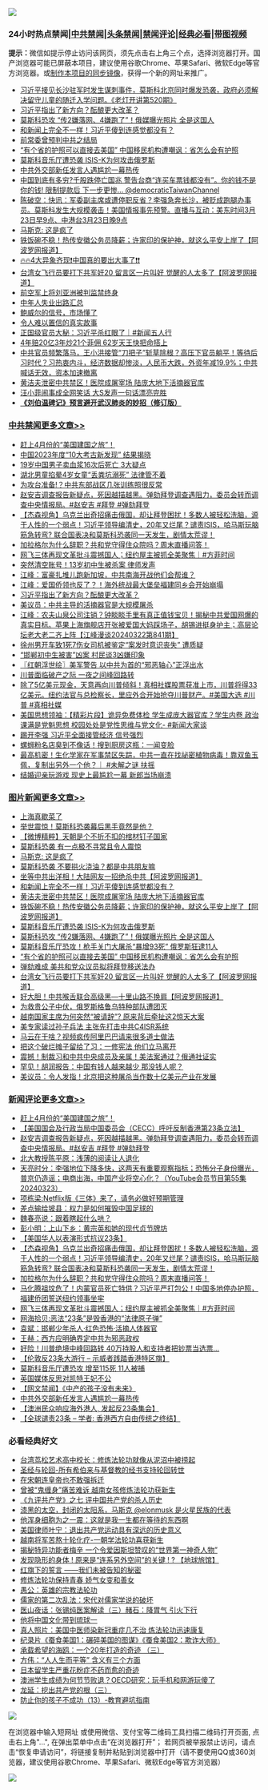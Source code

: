 ![](https://raw.githubusercontent.com/jsvpn/jsproxy/dev/64photo/fqnews-qr.jpg)

<div id="tt">
<h3>24小时热点禁闻|<a href="#%E4%B8%AD%E5%85%B1%E7%A6%81%E9%97%BB%E6%9B%B4%E5%A4%9A%E6%96%87%E7%AB%A0">中共禁闻</a>|<a href="#%E5%9B%BE%E7%89%87%E6%96%B0%E9%97%BB%E6%9B%B4%E5%A4%9A%E6%96%87%E7%AB%A0">头条禁闻</a>|<a href="#%E6%96%B0%E9%97%BB%E8%AF%84%E8%AE%BA%E6%9B%B4%E5%A4%9A%E6%96%87%E7%AB%A0">禁闻评论|<a href="#%E5%BF%85%E7%9C%8B%E7%BB%8F%E5%85%B8%E5%A5%BD%E6%96%87">经典必看</a>|<a href="https://9290254.xyz/3" target="_blank">带图视频</a></h3>
<div><b>提示：</b>微信如提示停止访问该网页，须先点击右上角三个点，选择浏览器打开。国产浏览器可能已屏蔽本项目，建议使用谷歌Chrome、苹果Safari、微软Edge等官方浏览器。或<a href="%E5%88%B6%E4%BD%9Cgit%E7%A6%81%E9%97%BB%E9%95%9C%E5%83%8F.md">制作本项目的同步镜像</a>，获得一个新的网址来推广。</div>
<ul>

<li><a href="/sohnews/20240323/2016454.md">习近平接见长沙驻军时发生谋刺事件，莫斯科北京同时爆发恐袭，政府必须解决留守儿童的随迁入学问题。《老灯开讲第520期》</a></li>
<li><a href="/cbnews/20240323/2016435.md">习近平指出了新方向？酝酿更大改革？</a></li>
<li><a href="/topimagenews/20240323/2016479.md">莫斯科恐攻 “传2嫌落网、4嫌跑了”！俄媒曝光照片 全是这国人</a></li>
<li><a href="/topimagenews/20240324/2016635.md">和新闻上完全不一样！习近平傻到连感觉都没有？</a></li>
<li><a href="/ssgc/20240323/2016504.md">前常委曾预判中共之结局</a></li>
<li><a href="/topimagenews/20240323/2016476.md">“有个省的护照可以直接去美国” 中国移民机构遭嘲讽：省怎么会有护照</a></li>
<li><a href="/topimagenews/20240323/2016527.md">莫斯科音乐厅遭恐袭 ISIS-K为何攻击俄罗斯</a></li>
<li><a href="/comments/20240324/2016554.md">中共外交部新任发言人遇尴尬一幕热传</a></li>
<li><a href="/sohnews/20240323/2016494.md">中国到底有多穷?千股跌停亡国兆 警告台商“连买车票钱都没有”。你的钱不是你的钱! 限制提款后 下一步更惨… @democraticTaiwanChannel</a></li>
<li><a href="/sohnews/20240323/2016488.md">陈破空：快讯：军委副主席或遭停职反省？李强急奔长沙，被贬成跑腿办事员。莫斯科发生大规模袭击！美国情报事先预警。直播与互动：美东时间3月23日早9点、中港台3月23日晚9点</a></li>
<li><a href="/topimagenews/20240324/2016644.md">马斯克: 这是疯了</a></li>
<li><a href="/topimagenews/20240324/2016558.md">铁饭碗不稳！热传安徽公务员降薪；许家印的保护神，就这么平安上岸了【阿波罗网报道】</a></li>
<li><a href="/sohnews/20240323/2016434.md">🔥🔥4大异象齐现❗中国真的要出大事了❗❗</a></li>
<li><a href="/topimagenews/20240323/2016473.md">台湾女飞行员要打下共军奸20 留言区一片叫好 觉醒的人太多了【阿波罗网报道】</a></li>
<li><a href="/headline/20240323/2016482.md">前空军上将刘亚洲被判监禁终身</a></li>
<li><a href="/lifebaike/20240323/2016531.md">中年人失业出路汇总</a></li>
<li><a href="/cnnews/20240324/2016573.md">鲍威尔的信号，市场懂了</a></li>
<li><a href="/baitai/20240324/2016549.md">令人难以置信的真实故事</a></li>
<li><a href="/sohnews/20240324/2016617.md">正国级官员大秘：习近平杀红眼了｜#新闻五人行</a></li>
<li><a href="/yule/20240323/2016447.md">4年赔20亿3年炒21个菲佣 62岁天王快把命搭上</a></li>
<li><a href="/sohnews/20240324/2016560.md">中共官员频繁落马，王小洪接管“刀把子”斩草除根？高压下官员躺平！等待后习时代？习热衷内斗，经济数据却惨淡，人民币大跌，外资年减19.9%；中共喊话无效，资本加速撤离</a></li>
<li><a href="/topimagenews/20240324/2016601.md">黄洁夫泄密中共禁区！医院成屠宰场 陆庞大地下活摘器官库</a></li>
<li><a href="/yule/20240324/2016626.md">汪小菲闹事成全网笑话 大S发声一句话漂亮完胜</a></li>
<li><b><a href="/comments/20200207/1272816.md" target="_blank">《刘伯温碑记》预言避开武汉肺炎的妙招（修订版）</a></b></li>
</ul>
</div>

<div class="catlist">
<h3><a href="/cbnews/" target="_blank">中共禁闻</a><span><a href="/cbnews/" target="_blank" rel="nofollow">更多文章>></a></span></h3>
<ul>
<li><a href="/comments/20240324/2016757.md" target="_blank">赶上4月份的“美国建国之旅”！</a></li>
<li><a href="/cbnews/20240324/2016721.md" target="_blank">中国2023年度“10大考古新发现” 结果揭晓</a></li>
<li><a href="/cbnews/20240324/2016714.md" target="_blank">19岁中国男子卖血浆16次后死亡 3大疑点</a></li>
<li><a href="/cbnews/20240324/2016699.md" target="_blank">湖北男童掐晕4岁女童“丢粪坑溺死” 法律管不着</a></li>
<li><a href="/cbnews/20240324/2016686.md" target="_blank">为攻台准备!？中共东部战区几张训练照很反常</a></li>
<li><a href="/comments/20240324/2016685.md" target="_blank">赵安吉调查报告新疑点，死因越描越黑。弹劾拜登调查遇阻力，委员会转而调查中央情报局。#赵安吉 #拜登 #弹劾拜登</a></li>
<li><a href="/comments/20240324/2016651.md" target="_blank">【杰森视角】乌克兰出奇招痛击俄国，却让拜登困扰！多数人被轻松洗脑，源于人性的一个弱点！习近平领导编清史，20年又烂尾？谴责ISIS，哈马斯玩脑筋急转弯? 联合国表决和莫斯科恐袭同一天发生，剧情太荒谬！</a></li>
<li><a href="/comments/20240324/2016649.md" target="_blank">加拉格尔为什么辞职？共和党守得住众院吗？周末直播问答！</a></li>
<li><a href="/comments/20240324/2016607.md" target="_blank">网飞三体再现文革批斗震撼国人；纽约屋主被抓全美聚焦｜#方菲时间</a></li>
<li><a href="/cbnews/20240324/2016584.md" target="_blank">突然清空账号！13岁初中生被杀案 律师发声</a></li>
<li><a href="/cbnews/20240324/2016581.md" target="_blank">江峰：富豪扎堆儿跑新加坡，中共南海开战他们会帮谁？</a></li>
<li><a href="/cbnews/20240324/2016538.md" target="_blank">江峰：爱国侨领也反了？！海外统战最大堡垒福建同乡会开始崩塌</a></li>
<li><a href="/cbnews/20240323/2016435.md" target="_blank">习近平指出了新方向？酝酿更大改革？</a></li>
<li><a href="/cbnews/20240323/2016393.md" target="_blank">美议员：中共主导的活摘器官是大规模屠杀</a></li>
<li><a href="/cbnews/20240323/2016385.md" target="_blank">江峰：农夫山泉公司注销？钟睒睒手里有真正值钱宝贝！揭秘中共爱国网爆的真实目标。苹果上海旗舰店开张被爱国大妈踩场子，胡锡进挺身护主；高层论坛老大老二齐上阵【江峰漫谈20240322第841期】</a></li>
<li><a href="/cbnews/20240323/2016369.md" target="_blank">徐州男开车致1死7伤女司机被鉴定“案发时意识丧失” 遭质疑</a></li>
<li><a href="/cbnews/20240323/2016361.md" target="_blank">“邯郸初中生被害”凶案 村民谈3凶嫌印象</a></li>
<li><a href="/cbnews/20240323/2016357.md" target="_blank">〖红朝浮世绘〗美军警告 以中共为首的“邪恶轴心”正浮出水</a></li>
<li><a href="/comments/20240323/2016340.md" target="_blank">川普面临破产之际 一夜之间峰回路转</a></li>
<li><a href="/comments/20240323/2016314.md" target="_blank">除了5亿美元现金，天意再向川普倾斜！真相社媒股票获准上市，川普将得33亿美元。纽约法官与总检察长，里应外合开始抢夺川普财产。#美国大选 #川普 #真相社媒</a></li>
<li><a href="/cbnews/20240323/2016214.md" target="_blank">美国思想领袖：【精彩片段】诡异免费体检 学生成庞大器官库？学生内卷 政治课满是党魁思想 校园处处是党性思维与党文化- #新闻大家谈</a></li>
<li><a href="/cbnews/20240323/2016203.md" target="_blank">踢开李强 习近平全面接管经济 信号强烈</a></li>
<li><a href="/cbnews/20240322/2016150.md" target="_blank">螺蛳粉名店臭到不像话！搜到厨房这瓶：一闻变脸</a></li>
<li><a href="/comments/20240322/2016098.md" target="_blank">最高机密！生化学家在军事禁区失踪，中共一直在找祕密植物病毒！靠双鱼玉佩，复制出另外一个他？｜ #未解之谜 扶摇</a></li>
<li><a href="/cbnews/20240322/2016061.md" target="_blank">结婚迎亲玩游戏 现史上最尴尬一幕 新郎当场崩溃</a></li>

</ul>
</div>
<div class="catlist">
<h3><a href="/topimagenews/" target="_blank">图片新闻</a><span><a href="/topimagenews/" target="_blank" rel="nofollow">更多文章>></a></span></h3>
<ul>
<li><a href="/topimagenews/20240324/2016703.md" target="_blank">上海真歇菜了</a></li>
<li><a href="/topimagenews/20240324/2016702.md" target="_blank">举世震惊！莫斯科恐袭幕后黑手竟然是他？</a></li>
<li><a href="/topimagenews/20240324/2016698.md" target="_blank">【微博精粹】天朝是个不折不扣的棺材钉子国家</a></li>
<li><a href="/topimagenews/20240324/2016661.md" target="_blank">莫斯科恐袭 有一点极不寻常且令人震惊</a></li>
<li><a href="/topimagenews/20240324/2016644.md" target="_blank">马斯克: 这是疯了</a></li>
<li><a href="/topimagenews/20240324/2016643.md" target="_blank">莫斯科恐袭 不要拱火浇油？都是中共朋友嘛</a></li>
<li><a href="/topimagenews/20240324/2016642.md" target="_blank">坐等中共出洋相！大陆网友一招绝杀中共【阿波罗网报道】</a></li>
<li><a href="/topimagenews/20240324/2016635.md" target="_blank">和新闻上完全不一样！习近平傻到连感觉都没有？</a></li>
<li><a href="/topimagenews/20240324/2016601.md" target="_blank">黄洁夫泄密中共禁区！医院成屠宰场 陆庞大地下活摘器官库</a></li>
<li><a href="/topimagenews/20240324/2016558.md" target="_blank">铁饭碗不稳！热传安徽公务员降薪；许家印的保护神，就这么平安上岸了【阿波罗网报道】</a></li>
<li><a href="/topimagenews/20240323/2016527.md" target="_blank">莫斯科音乐厅遭恐袭 ISIS-K为何攻击俄罗斯</a></li>
<li><a href="/topimagenews/20240323/2016479.md" target="_blank">莫斯科恐攻 “传2嫌落网、4嫌跑了”！俄媒曝光照片 全是这国人</a></li>
<li><a href="/topimagenews/20240323/2016478.md" target="_blank">莫斯科音乐厅恐攻！枪手关门大屠杀“暴增93死” 俄罗斯狂逮11人</a></li>
<li><a href="/topimagenews/20240323/2016476.md" target="_blank">“有个省的护照可以直接去美国” 中国移民机构遭嘲讽：省怎么会有护照</a></li>
<li><a href="/topimagenews/20240323/2016475.md" target="_blank">弹劾难成 美共和党众议员拟将拜登移送法办</a></li>
<li><a href="/topimagenews/20240323/2016473.md" target="_blank">台湾女飞行员要打下共军奸20 留言区一片叫好 觉醒的人太多了【阿波罗网报道】</a></li>
<li><a href="/topimagenews/20240323/2016418.md" target="_blank">好大胆！中共喉舌联合高级黑&#8212;十里山路不换肩【阿波罗网报道】</a></li>
<li><a href="/topimagenews/20240323/2016360.md" target="_blank">为救贵公子中伏，俄罗斯格鲁乌特种部队遭团灭</a></li>
<li><a href="/topimagenews/20240323/2016344.md" target="_blank">越南国家主席为何突然“被请辞”? 原来背后牵扯这2惊天大案</a></li>
<li><a href="/topimagenews/20240323/2016343.md" target="_blank">美专家读过孙子兵法 主张先打击中共C4ISR系统</a></li>
<li><a href="/topimagenews/20240323/2016342.md" target="_blank">马云在干啥？视频疯传阿里巴巴请来很多道士做法</a></li>
<li><a href="/topimagenews/20240323/2016334.md" target="_blank">把这个破烂摊子留给了习：一修宪法 他们立马离开</a></li>
<li><a href="/topimagenews/20240323/2016316.md" target="_blank">震撼！制裁习和中共中央成员及亲属！美法案通过？俄通社证实</a></li>
<li><a href="/topimagenews/20240323/2016315.md" target="_blank">罕见！胡润报告：中国有钱人越来越少 那没钱人呢？</a></li>
<li><a href="/topimagenews/20240323/2016298.md" target="_blank">美议员：令人发指！北京把这种屠杀当作数十亿美元产业在发展</a></li>

</ul>
</div>
<div class="catlist">
<h3><a href="/comments/" target="_blank">新闻评论</a><span><a href="/comments/" target="_blank" rel="nofollow">更多文章>></a></span></h3>
<ul>
<li><a href="/comments/20240324/2016757.md" target="_blank">赶上4月份的“美国建国之旅”！</a></li>
<li><a href="/comments/20240324/2016754.md" target="_blank">【美国国会及行政当局中国委员会（CECC）呼吁反制香港第23条立法】</a></li>
<li><a href="/comments/20240324/2016685.md" target="_blank">赵安吉调查报告新疑点，死因越描越黑。弹劾拜登调查遇阻力，委员会转而调查中央情报局。#赵安吉 #拜登 #弹劾拜登</a></li>
<li><a href="/comments/20240324/2016678.md" target="_blank">北大教授陈平原：浅薄的阅读让人退化</a></li>
<li><a href="/comments/20240324/2016675.md" target="_blank">天亮时分：李强地位下降多快，这两天有重要观察指标；恐怖分子身份曝光，普京仍造谣；电商出海，中国产业将空心化？（YouTube会员节目第55集 20240323）</a></li>
<li><a href="/comments/20240324/2016670.md" target="_blank">项栋梁:Netflix版《三体》来了，请务必做好预期管理</a></li>
<li><a href="/comments/20240324/2016669.md" target="_blank">差点输给坡县：权力是如何摧毁中国足球的</a></li>
<li><a href="/comments/20240324/2016668.md" target="_blank">魏春亮说：跟着瞎起什么哄？</a></li>
<li><a href="/comments/20240324/2016667.md" target="_blank">彭小明：上山下乡：黄宗英和她的现代贞节牌坊</a></li>
<li><a href="/comments/20240324/2016659.md" target="_blank">【美国华人以表演形式抗议23条】</a></li>
<li><a href="/comments/20240324/2016651.md" target="_blank">【杰森视角】乌克兰出奇招痛击俄国，却让拜登困扰！多数人被轻松洗脑，源于人性的一个弱点！习近平领导编清史，20年又烂尾？谴责ISIS，哈马斯玩脑筋急转弯? 联合国表决和莫斯科恐袭同一天发生，剧情太荒谬！</a></li>
<li><a href="/comments/20240324/2016649.md" target="_blank">加拉格尔为什么辞职？共和党守得住众院吗？周末直播问答！</a></li>
<li><a href="/comments/20240324/2016641.md" target="_blank">马化腾祖坟危了！内蒙官员死亡特供？习近平严打包公！中国多地停办护照，福建侨团誓送纽约领事坐牢</a></li>
<li><a href="/comments/20240324/2016607.md" target="_blank">网飞三体再现文革批斗震撼国人；纽约屋主被抓全美聚焦｜#方菲时间</a></li>
<li><a href="/comments/20240324/2016605.md" target="_blank">网海拾贝:恶法“23条”是毁香港的“法律原子弹”</a></li>
<li><a href="/comments/20240324/2016604.md" target="_blank">袁斌：邯郸少年杀人·红色恐怖·活摘人体器官</a></li>
<li><a href="/comments/20240324/2016603.md" target="_blank">王赫：西方应明确界定中共为邪恶政权</a></li>
<li><a href="/comments/20240324/2016602.md" target="_blank">好险！川普绝境中峰回路转 40万持股人和支持者把钞票当选票…</a></li>
<li><a href="/comments/20240324/2016570.md" target="_blank">【伦敦反23条大游行 &#8211; 示威者践踏香港特区旗】</a></li>
<li><a href="/comments/20240324/2016567.md" target="_blank">莫斯科音乐厅遭恐攻 增至115死 11人被捕</a></li>
<li><a href="/comments/20240324/2016566.md" target="_blank">英国媒体反思对凯特王妃不公</a></li>
<li><a href="/comments/20240324/2016555.md" target="_blank">【网文禁闻】《中产的孩子没有未来》</a></li>
<li><a href="/comments/20240324/2016554.md" target="_blank">中共外交部新任发言人遇尴尬一幕热传</a></li>
<li><a href="/comments/20240324/2016547.md" target="_blank">【澳洲民众响应海外港人, 发起反23条集会】</a></li>
<li><a href="/comments/20240323/2016512.md" target="_blank">【全球谴责23条 &#8211; 学者: 香港西方自由传统之终结】</a></li>

</ul>
</div>

<div class="catlist">
<h3>必看经典好文</h3>
<ul>
<li><a href="/cbnews/20220707/1755000.md" target="_blank">台湾茑松艺术高中校长：修炼法轮功就像从泥沼中被捞起</a></li>
<li><a href="/comments/20220503/1727836.md" target="_blank">圣经与轮回-所有希伯来与基督教的经书支持轮回转世</a></li>
<li><a href="/lifebaike/20200315/1294178.md" target="_blank">在宋朝连皇帝也不敢强拆迁</a></li>
<li><a href="/comments/20211125/1657403.md" target="_blank">曾被“鬼缠身”痛苦难诉 越南女孩修炼法轮功获新生</a></li>
<li><a href="/bookonline/20131116/201048.md" target="_blank">《九评共产党》之七 评中国共产党的杀人历史</a></li>
<li><a href="/cbnews/20211017/1639766.md" target="_blank">漆黑的太空，封闭的太阳系，马斯克 @elonmusk 是火星民族的代表</a></li>
<li><a href="/topimagenews/20210219/1489990.md" target="_blank">他浑身细胞为之一震：这就是我一生都在等待的东西啊</a></li>
<li><a href="/cnnews/20210819/1609201.md" target="_blank">美国律师叶宁：退出共产党运动具有深远的历史意义</a></li>
<li><a href="/comments/20200123/1263458.md" target="_blank">越南将军苦熬十轮化疗-一朝学法轮功喜获新生</a></li>
<li><a href="/cnnews/20210317/1506463.md" target="_blank">揭秘特异功能者梅辛 一个令爱因斯坦赞叹的“世界第一神奇人物”</a></li>
<li><a href="/bannedvideo/20220611/1744386.md" target="_blank">发现隐形的身体 ! 原来是“连系另外空间”的关键 ! ? 【地球旅馆】</a></li>
<li><a href="/comments/20221219/1825441.md" target="_blank">红旗下的誓言 ——我们未被告知的秘密</a></li>
<li><a href="/cbnews/20210720/1590052.md" target="_blank">修炼法轮功保持青春 娇气女变和善女</a></li>
<li><a href="/comments/20200313/1292991.md" target="_blank">愚公：英雄的宗教法轮功</a></li>
<li><a href="/tculture/20181126/1037279.md" target="_blank">儒家的第二次乱法：宋代对儒家学说的破坏</a></li>
<li><a href="/comments/20231223/1978148.md" target="_blank">医山夜话：张锡纯医案解读（三）赭石：降胃气 引火下行</a></li>
<li><a href="/bannedvideo/20220425/1724098.md" target="_blank">他将中国文化带到琉球一</a></li>
<li><a href="/comments/20210215/1487728.md" target="_blank">真人照片：美国中医师染新冠重症几不治 炼法轮功迅速康复</a></li>
<li><a href="/comments/20210123/1473011.md" target="_blank">纪录片《蚕食美国1：碾碎美国的图谋》《蚕食美国2：欺诈大师》</a></li>
<li><a href="/comments/20231204/1969287.md" target="_blank">承载希望的海鸥：一个20年打造的奇迹 （三）</a></li>
<li><a href="/comments/20200720/1363377.md" target="_blank">方伟：“人人生而平等” 含义有三个方面</a></li>
<li><a href="/comments/20210324/1511732.md" target="_blank">日本留学生严重花粉症不药而愈的奇迹</a></li>
<li><a href="/lifebaike/20231208/1971242.md" target="_blank">澳洲学生成绩为何节节败退？OECD研究：玩手机和网游玩傻了</a></li>
<li><a href="/comments/20200929/1405201.md" target="_blank">龙延：挖出共产党的根（三）</a></li>
<li><a href="/comments/20230930/1940691.md" target="_blank">防止你的孩子不成功（13）-教育避坑指南</a></li>

</ul>
</div>

![](https://raw.githubusercontent.com/jsvpn/jsproxy/dev/64photo/fqnews-qr.jpg)

在浏览器中输入短网址 或使用微信、支付宝等二维码工具扫描二维码打开页面, 点击右上角"...", 在弹出菜单中点击“在浏览器打开”； 若网页被举报禁止访问，请点击“恢复申请访问”，将链接复制并粘贴到浏览器中打开（请不要使用QQ或360浏览器，建议使用谷歌Chrome、苹果Safari、微软Edge等官方浏览器）

![](https://raw.githubusercontent.com/jsvpn/jsproxy/dev/64photo/wx.jpg)